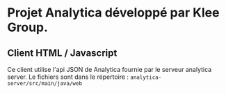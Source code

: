 # Projet Analytica développé par Klee Group.

## Client HTML / Javascript 
Ce client utilise l'api JSON de Analytica fournie par le serveur analytica server.
Le fichiers sont dans le répertoire :
```analytica-server/src/main/java/web```